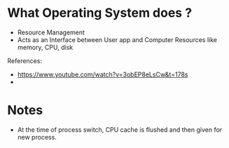 
# What Operating System does ?

- Resource Management
- Acts as an Interface between User app and Computer Resources like memory, CPU, disk

References:

- https://www.youtube.com/watch?v=3obEP8eLsCw&t=178s
- 


# Notes

- At the time of process switch, CPU cache is flushed and then given for new process.